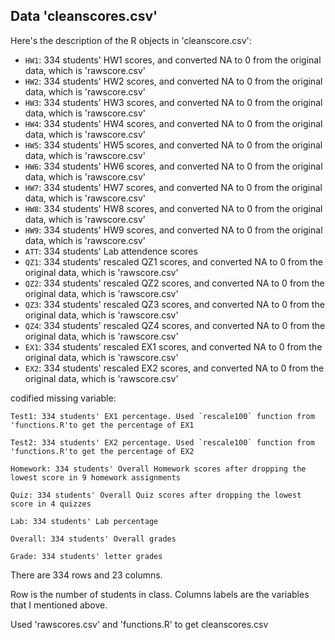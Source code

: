## Data 'cleanscores.csv'

Here's the description of the R objects in 'cleanscore.csv':


- `HW1`: 334 students' HW1 scores, and converted NA to 0 from the original data, which is 'rawscore.csv'
- `HW2`: 334 students' HW2 scores, and converted NA to 0 from the original data, which is 'rawscore.csv'
- `HW3`: 334 students' HW3 scores, and converted NA to 0 from the original data, which is 'rawscore.csv'
- `HW4`: 334 students' HW4 scores, and converted NA to 0 from the original data, which is 'rawscore.csv'
- `HW5`: 334 students' HW5 scores, and converted NA to 0 from the original data, which is 'rawscore.csv'
- `HW6`: 334 students' HW6 scores, and converted NA to 0 from the original data, which is 'rawscore.csv'
- `HW7`: 334 students' HW7 scores, and converted NA to 0 from the original data, which is 'rawscore.csv'
- `HW8`: 334 students' HW8 scores, and converted NA to 0 from the original data, which is 'rawscore.csv'
- `HW9`: 334 students' HW9 scores, and converted NA to 0 from the original data, which is 'rawscore.csv'
- `ATT`: 334 students' Lab attendence scores
- `QZ1`: 334 students' rescaled QZ1 scores, and converted NA to 0 from the original data, which is 'rawscore.csv'
- `QZ2`: 334 students' rescaled QZ2 scores, and converted NA to 0 from the original data, which is 'rawscore.csv'
- `QZ3`: 334 students' rescaled QZ3 scores, and converted NA to 0 from the original data, which is 'rawscore.csv'
- `QZ4`: 334 students' rescaled QZ4 scores, and converted NA to 0 from the original data, which is 'rawscore.csv'
- `EX1`: 334 students' rescaled EX1 scores, and converted NA to 0 from the original data, which is 'rawscore.csv'
- `EX2`: 334 students' rescaled EX2 scores, and converted NA to 0 from the original data, which is 'rawscore.csv'

codified missing variable:

```
Test1: 334 students' EX1 percentage. Used `rescale100` function from 'functions.R'to get the percentage of EX1
```
```
Test2: 334 students' EX2 percentage. Used `rescale100` function from 'functions.R'to get the percentage of EX2
```
```
Homework: 334 students' Overall Homework scores after dropping the lowest score in 9 homework assignments
```
```
Quiz: 334 students' Overall Quiz scores after dropping the lowest score in 4 quizzes
```
```
Lab: 334 students' Lab percentage
```
```
Overall: 334 students' Overall grades
```
```
Grade: 334 students' letter grades
```

There are 334 rows and 23 columns.

Row is the number of students in class. Columns labels are the variables that I mentioned above.

Used 'rawscores.csv' and 'functions.R' to get cleanscores.csv
